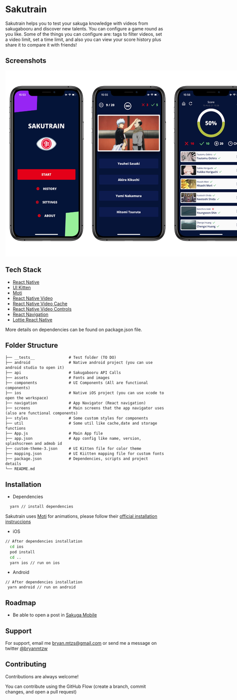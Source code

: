 # Sakutrain

  Sakutrain helps you to test your sakuga knowledge with videos from sakugabooru and discover new talents. You can configure a game round as you like. Some of the things you can configure are: tags to filter videos, set a video limit, set a time limit, and also you can view your score history plus share it to compare it with friends!
 


## Screenshots

<div style="display:flex;flex-direction:row;" >
  <img src="https://raw.githubusercontent.com/Bryancm/sakutrain-app/main/assets/0.png" width="260" height="589" />
  <img src="https://raw.githubusercontent.com/Bryancm/sakutrain-app/main/assets/1.png" width="260" height="589" />
  <img src="https://raw.githubusercontent.com/Bryancm/sakutrain-app/main/assets/2.png" width="260" height="589" />
  <img src="https://raw.githubusercontent.com/Bryancm/sakutrain-app/main/assets/3.png" width="260" height="589" /> 
</div>


  
## Tech Stack

- [React Native](https://reactnative.dev)
- [UI Kitten](https://akveo.github.io/react-native-ui-kitten/)
- [Moti](https://moti.fyi/installation)
- [React Native Video](https://github.com/react-native-video/react-native-video)
- [React Native Video Cache](https://github.com/zhigang1992/react-native-video-cache)
- [React Native Video Controls](https://github.com/itsnubix/react-native-video-controls)
- [React Navigation](https://reactnavigation.org)
- [Lottie React Native](https://github.com/lottie-react-native/lottie-react-native)

More details on dependencies can be found on package.json file.
  
## Folder Structure

    ├── __tests__               # Test folder (TO DO)
    ├── android                 # Native android project (you can use android studio to open it)
    ├── api                     # Sakugabooru API Calls
    ├── assets                  # Fonts and images
    ├── components              # UI Components (All are functional components)
    ├── ios                     # Native iOS project (you can use xcode to open the workspace)
    ├── navigation              # App Navigator (React navigation)
    ├── screens                 # Main screens that the app navigator uses (also are functional components)
    ├── styles                  # Some custom styles for components
    ├── util                    # Some util like cache,date and storage functions
    ├── App.js                  # Main App file
    ├── app.json                # App config like name, version, splashscreen and admob id
    ├── custom-theme-3.json     # UI Kitten file for color theme
    ├── mapping.json            # UI Kiitten mapping file for custom fonts
    ├── package.json            # Dependencies, scripts and project details
    └── README.md

    
## Installation

- Dependencies
```bash  //iOS
  yarn // install dependencies  
```

Sakutrain uses [Moti](https://moti.fyi) for animations, please follow their [official installation instruccions](https://moti.fyi/installation)
- iOS
```bash  //iOS
// After dependencies installation
  cd ios
  pod install
  cd ..
  yarn ios // run on ios
```

- Android
```
// After dependencies installation
 yarn android // run on android
```

## Roadmap

- Be able to open a post in [Sakuga Mobile](https://github.com/Bryancm/sakuga_mobile)

    
## Support

For support, email me bryan.mtzs@gmail.com or send me a message on twitter [@bryanmtzw](https://twitter.com/bryanmtzw)

  
## Contributing

Contributions are always welcome!

You can contribute using the GitHub Flow (create a branch, commit changes, and open a pull request)
  
